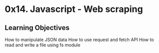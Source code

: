 # 0x14. Javascript - Web scraping

## Learning Objectives
How to manipulate JSON data
How to use request and fetch API
How to read and write a file using fs module

